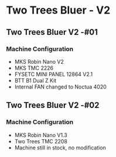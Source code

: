 # Two Trees Bluer - V2

## Two Trees Bluer V2 -#01

### Machine Configuration 
  - MKS Robin Nano V2
  - MKS TMC 2226
  - FYSETC MINI PANEL 12864 V2.1 
  - BTT B1 Dual Z Kit
  - Internal FAN changed to Noctua 4020
 

## Two Trees Bluer V2 -#02

### Machine Configuration 
  - MKS Robin Nano V1.3
  - Two Trees TMC 2208
  - Machine still in stock, no modification  

